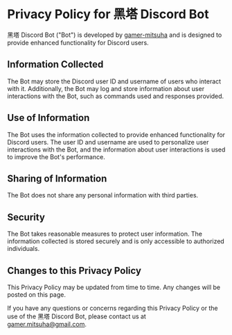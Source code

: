 # Privacy Policy for 黑塔 Discord Bot

黑塔 Discord Bot ("Bot") is developed by [gamer-mitsuha](https://github.com/gamer-mitsuha) and is designed to provide enhanced functionality for Discord users.

## Information Collected

The Bot may store the Discord user ID and username of users who interact with it. Additionally, the Bot may log and store information about user interactions with the Bot, such as commands used and responses provided.

## Use of Information

The Bot uses the information collected to provide enhanced functionality for Discord users. The user ID and username are used to personalize user interactions with the Bot, and the information about user interactions is used to improve the Bot's performance.

## Sharing of Information

The Bot does not share any personal information with third parties.

## Security

The Bot takes reasonable measures to protect user information. The information collected is stored securely and is only accessible to authorized individuals.

## Changes to this Privacy Policy

This Privacy Policy may be updated from time to time. Any changes will be posted on this page.

If you have any questions or concerns regarding this Privacy Policy or the use of the 黑塔 Discord Bot, please contact us at [gamer.mitsuha@gmail.com](mailto:gamer.mitsuha@gmail.com).
